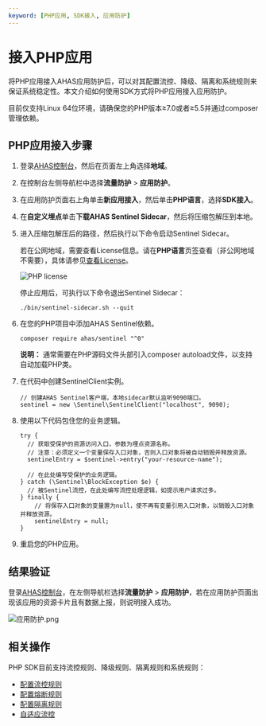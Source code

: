 ```yaml
---
keyword: [PHP应用, SDK接入, 应用防护]
---
```


# 接入PHP应用

将PHP应用接入AHAS应用防护后，可以对其配置流控、降级、隔离和系统规则来保证系统稳定性。本文介绍如何使用SDK方式将PHP应用接入应用防护。

目前仅支持Linux 64位环境，请确保您的PHP版本≥7.0或者≥5.5并通过composer管理依赖。

## PHP应用接入步骤

1.  登录[AHAS控制台](https://ahas.console.aliyun.com)，然后在页面左上角选择**地域**。

2.  在控制台左侧导航栏中选择**流量防护** \> **应用防护**。

3.  在应用防护页面右上角单击**新应用接入**，然后单击**PHP语言**，选择**SDK接入**。

4.  在**自定义埋点**单击**下载AHAS Sentinel Sidecar**，然后将压缩包解压到本地。

5.  进入压缩包解压后的路径，然后执行以下命令启动Sentinel Sidecar。



    若在公网地域，需要查看License信息。请在**PHP语言**页签查看（非公网地域不需要），具体请参见[查看License](/cn.zh-CN/流量防护/应用防护/参考信息/查看License.md)。

    ![PHP license](https://static-aliyun-doc.oss-accelerate.aliyuncs.com/assets/img/zh-CN/5556725161/p247007.png)

    停止应用后，可执行以下命令退出Sentinel Sidecar：

    ```
    ./bin/sentinel-sidecar.sh --quit
    ```

6.  在您的PHP项目中添加AHAS Sentinel依赖。

    ```
    composer require ahas/sentinel "^0"
    ```

    **说明：** 通常需要在PHP源码文件头部引入composer autoload文件，以支持自动加载PHP类。

7.  在代码中创建SentinelClient实例。

    ```
    // 创建AHAS Sentinel客户端，本地sidecar默认监听9090端口。
    sentinel = new \Sentinel\SentinelClient("localhost", 9090);
    ```

8.  使用以下代码包住您的业务逻辑。

    ```
    try {
      // 获取受保护的资源访问入口，参数为埋点资源名称。
      // 注意：必须定义一个变量保存入口对象，否则入口对象将被自动销毁并释放资源。
      sentinelEntry = $sentinel->entry("your-resource-name");
    
      // 在此处编写受保护的业务逻辑。
    } catch (\Sentinel\BlockException $e) {
      // 被Sentinel流控，在此处编写流控处理逻辑，如提示用户请求过多。
    } finally {
        // 将保存入口对象的变量置为null，使不再有变量引用入口对象，以销毁入口对象并释放资源。
        sentinelEntry = null;
    }
    ```

9.  重启您的PHP应用。


## 结果验证

登录[AHAS控制台](https://ahas.console.aliyun.com)，在左侧导航栏选择**流量防护** \> **应用防护**，若在应用防护页面出现该应用的资源卡片且有数据上报，则说明接入成功。

![应用防护.png](https://static-aliyun-doc.oss-accelerate.aliyuncs.com/assets/img/zh-CN/1733858951/p139423.png)

## 相关操作

PHP SDK目前支持流控规则、降级规则、隔离规则和系统规则：

-   [配置流控规则](/cn.zh-CN/流量防护/应用防护/配置规则/配置流控规则.md)
-   [配置熔断规则](/cn.zh-CN/流量防护/应用防护/配置规则/配置熔断规则.md)
-   [配置隔离规则](/cn.zh-CN/流量防护/应用防护/配置规则/配置隔离规则.md)
-   [自适应流控](/cn.zh-CN/流量防护/应用防护/配置规则/自适应流控.md)

